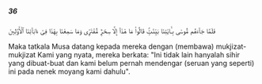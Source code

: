 ##### 36

<span class="ayah">فَلَمَّا جَآءَهُم مُّوسَىٰ بِـَٔايَٰتِنَا بَيِّنَٰتٍۢ قَالُوا۟ مَا هَٰذَآ إِلَّا سِحْرٌۭ مُّفْتَرًۭى وَمَا سَمِعْنَا بِهَٰذَا فِىٓ ءَابَآئِنَا ٱلْأَوَّلِينَ</span>

<span class="ayah_translation">Maka tatkala Musa datang kepada mereka dengan (membawa) mukjizat-mukjizat Kami yang nyata, mereka berkata: "Ini tidak lain hanyalah sihir yang dibuat-buat dan kami belum pernah mendengar (seruan yang seperti) ini pada nenek moyang kami dahulu".</span>
